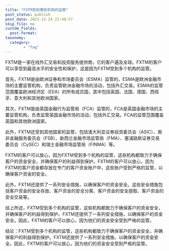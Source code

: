 ```yaml
---
title: "FXTM受到哪些机构的监管"
post_status: publish
post_date: 2023-12-24 21:48:57
skip_file: no
custom_fields: 
  post-format: 
taxonomy:
  category:
        - "faq"
---
```


FXTM是一家在线外汇交易和投资服务提供商，它的客户遍及全球。FXTM的客户可以享受到最高水平的安全性和保护，这是因为FXTM受到多个机构的监管。

首先，FXTM是由欧洲证券和市场委员会（ESMA）监管的，ESMA是欧洲金融市场的主要监管机构，负责监管欧洲金融市场的活动，包括外汇交易。ESMA的监管范围覆盖欧洲经济区（EEA）的所有成员国，其中包括英国、法国、德国、西班牙、意大利和其他欧洲国家。

其次，FXTM是由英国金融行为监管局（FCA）监管的，FCA是英国金融市场的主要监管机构，负责监管英国金融市场的活动，包括外汇交易。FCA的监管范围覆盖英国和其他欧洲国家。

此外，FXTM还受到其他国家的监管，包括澳大利亚证券投资委员会（ASIC）、南非金融服务委员会（FSB）、新西兰金融市场监管局（FMA）、塞浦路斯证券交易委员会（CySEC）和瑞士金融市场监管局（FINMA）等。

FXTM的客户可以放心，因为FXTM受到多个机构的监管，这些机构都致力于确保客户的资金安全，并确保客户的利益得到保护。FXTM的客户可以放心，因为FXTM的客户资金都存放在专门的客户资金账户中，这些账户受到严格的监管，以确保客户资金的安全。

此外，FXTM还提供了一系列安全措施，以确保客户的资金安全。这些安全措施包括客户资金的安全存放、客户资金的安全分离、客户资金的安全提取、客户资金的安全交易等。

综上所述，FXTM受到多个机构的监管，这些机构都致力于确保客户的资金安全，并确保客户的利益得到保护。FXTM还提供了一系列安全措施，以确保客户的资金安全。因此，FXTM的客户可以放心，因为他们的资金安全受到严格的监管。

结论：FXTM受到多个机构的监管，这些机构都致力于确保客户的资金安全，并确保客户的利益得到保护。FXTM还提供了一系列安全措施，以确保客户的资金安全。因此，FXTM的客户可以放心，因为他们的资金安全受到严格的监管。
